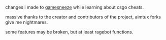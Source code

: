 changes i made to [gamesneeze](https://github.com/seksea/gamesneeze) while learning about csgo cheats.

massive thanks to the creator and contributors of the project, aimtux forks give me nightmares.

some features may be broken, but at least ragebot functions.
